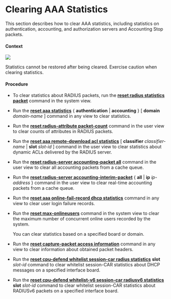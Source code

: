 Clearing AAA Statistics
=======================

This section describes how to clear AAA statistics, including statistics on authentication, accounting, and authorization servers and Accounting Stop packets.

#### Context

![](../../../../public_sys-resources/notice_3.0-en-us.png) 

Statistics cannot be restored after being cleared. Exercise caution when clearing statistics.



#### Procedure

* To clear statistics about RADIUS packets, run the [**reset radius statistics packet**](cmdqueryname=reset+radius+statistics+packet) command in the system view.
* Run the [**reset aaa statistics**](cmdqueryname=reset+aaa+statistics) { **authentication** | **accounting** } [ **domain** *domain-name* ] command in any view to clear statistics.
* Run the [**reset radius-attribute packet-count**](cmdqueryname=reset+radius-attribute+packet-count) command in the user view to clear counts of attributes in RADIUS packets.
* Run the [**reset aaa remote-download acl statistics**](cmdqueryname=reset+aaa+remote-download+acl+statistics) [ **classifier** *classifier-name* | **slot** *slot-id* ] command in the user view to clear statistics about dynamic ACLs delivered by the RADIUS server.
* Run the [**reset radius-server accounting-packet all**](cmdqueryname=reset+radius-server+accounting-packet+all) command in the user view to clear all accounting packets from a cache queue.
* Run the [**reset radius-server accounting-interim-packet**](cmdqueryname=reset+radius-server+accounting-interim-packet) { **all** | **ip** *ip-address* } command in the user view to clear real-time accounting packets from a cache queue.
* Run the [**reset aaa online-fail-record dhcp statistics**](cmdqueryname=reset+aaa+online-fail-record+dhcp+statistics) command in any view to clear user login failure records.
* Run the [**reset max-onlineusers**](cmdqueryname=reset+max-onlineusers) command in the system view to clear the maximum number of concurrent online users recorded by the system.
  
  
  
  You can clear statistics based on a specified board or domain.
* Run the [**reset capture-packet access information**](cmdqueryname=reset+capture-packet+access+information) command in any view to clear information about obtained packet headers.
* Run the [**reset cpu-defend whitelist session-car radius statistics**](cmdqueryname=reset+cpu-defend+whitelist+session-car+radius+statistics) **slot** *slot-id* command to clear whitelist session-CAR statistics about DHCP messages on a specified interface board.
* Run the [**reset cpu-defend whitelist-v6 session-car radiusv6 statistics**](cmdqueryname=reset+cpu-defend+whitelist-v6+session-car+radiusv6+statistics) **slot** *slot-id* command to clear whitelist session-CAR statistics about RADIUSv6 packets on a specified interface board.